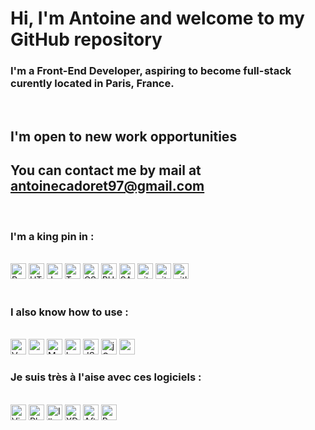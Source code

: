 # Hi, I'm Antoine and welcome  to my GitHub repository

### I'm a Front-End Developer, aspiring to become full-stack curently located in Paris, France.
<br/>

## I'm open to new work opportunities

## You can contact me by mail at antoinecadoret97@gmail.com 

<br>
<h3> I'm a king pin in :</h3>
<br/>
<img src="https://img.shields.io/badge/React.js-282C34?logo=react&logoColor=61DAFB" alt="React logo" title="React.js" height="25" />
<img src="https://img.shields.io/badge/HTML5-282C34?logo=html5&logoColor=E34F26" alt="HTML5 logo" title="HTML5" height="25" />
<img src="https://img.shields.io/badge/JavaScript-282C34?logo=javascript&logoColor=F7DF1E" alt="JavaScript logo" title="JavaScript" height="25" />
<img src="https://img.shields.io/badge/TypeScript-282C34?logo=typescript&logoColor=3178C6" alt="TypeScript logo" title="TypeScript" height="25" />
<img src="https://img.shields.io/badge/CSS3-282C34?logo=css3&logoColor=1572B6" alt="CSS3 logo" title="CSS3" height="25" />
<img src="https://img.shields.io/badge/PHP-282C34?logo=php&logoColor=8993BE" alt="PHP logo" title="PHP" height="25" />
<img src="https://img.shields.io/badge/SASS-282C34?logo=SASS&logoColor=CD6799" alt="SASS" title="SASS" height="25" />
<img src="https://img.shields.io/badge/git-282C34?logo=git&logoColor=F05032" alt="git logo" title="git" height="25" />
<img src="https://img.shields.io/badge/github-282C34?logo=github&logoColor=darkgrey" alt="github logo" title="github" height="25" />
<img src="https://img.shields.io/badge/gitlab-282C34?logo=gitlab&logoColor=F05032" alt="gitlab logo" title="gitlab" height="25" />
<br/>
<br/>
<h3>I also know how to use :</h3>
<br/>
<img src="https://img.shields.io/badge/vue.js-282C34?logo=vue.js&logoColor=41B883" alt="Vue.js logo" title="Vue.js" height="25" />

<img src="https://img.shields.io/badge/Wordpress-282C34?logo=wordpress&logoColor=00749C" alt="wordpress logo" title="wordpress" height="25" />
<img src="https://img.shields.io/badge/MySQL-282C34?logo=MySQL&logoColor=00758F" alt="MySQL" title="MySQL" height="25" />
<img src="https://img.shields.io/badge/Laravel-282C34?logo=Laravel&logoColor=F05340" alt="Laravel" title="Laravel" height="25" />

<img src="https://img.shields.io/badge/JSON-282C34?logo=JSON&logoColor=darkgrey" alt="JSON logo" title="JSON" height="25" />
<img src="https://img.shields.io/badge/jQuery-282C34?logo=jQuery&logoColor=0868AC" alt="jQuery logo" title="jQuery" height="25" />

<img src="https://img.shields.io/badge/Microsoft Azure-282C34?logo=microsoftazure&logoColor=008AD7" alt="azure" title="azure" height="25" />

<br/>
<h3>Je suis très à l'aise avec ces logiciels :</h3>
<br/>
<img src="https://img.shields.io/badge/VS%20Code-282C34?logo=visual-studio-code&logoColor=007ACC" alt="Visual Studio Code logo" title="Visual Studio Code" height="25" />
<img src="https://img.shields.io/badge/Photoshop-282C34?logo=adobephotoshop&logoColor=8BC3FC" alt="Photoshop logo" title="Photoshop" height="25" />
<img src="https://img.shields.io/badge/Illustrator-282C34?logo=adobeillustrator&logoColor=FC9C4B" alt="Illustrator logo" title="Illustrator" height="25" />
<img src="https://img.shields.io/badge/XD-282C34?logo=adobeXD&logoColor=8E4090" alt="XD logo" title="XD" height="25" />
<img src="https://img.shields.io/badge/After Effects-282C34?logo=adobeAfterEffects&logoColor=CF96FD" alt="AfterEffects logo" title="AfterEffects" height="25" />
<img src="https://img.shields.io/badge/Premiere Pro-282C34?logo=adobePremierePro&logoColor=9291EC" alt="Premiere Pro logo" title="Premiere Pro" height="25" />



